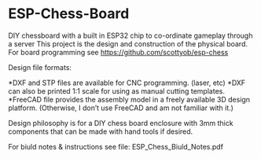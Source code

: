 # ESP-Chess-Board
DIY chessboard with a built in ESP32 chip to co-ordinate gameplay through a server
This project is the design and construction of the physical board.
For board programming see https://github.com/scottyob/esp-chess

Design file formats:

*DXF and STP files are available for CNC programming. (laser, etc)
*DXF can also be printed 1:1 scale for using as manual cutting templates.
*FreeCAD file provides the assembly model in a freely available 3D design platform. (Otherwise, I don’t use FreeCAD and am not familiar with it.)

Design philosophy is for a DIY chess board enclosure with 3mm thick components that can be made with hand tools if desired.

For biuld notes & instructions see file: ESP_Chess_Biuld_Notes.pdf
